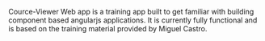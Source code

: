 Cource-Viewer Web app is a training app built to get familiar with building component based angularjs applications. It is currently fully functional and is based on the training material provided by Miguel Castro. 
